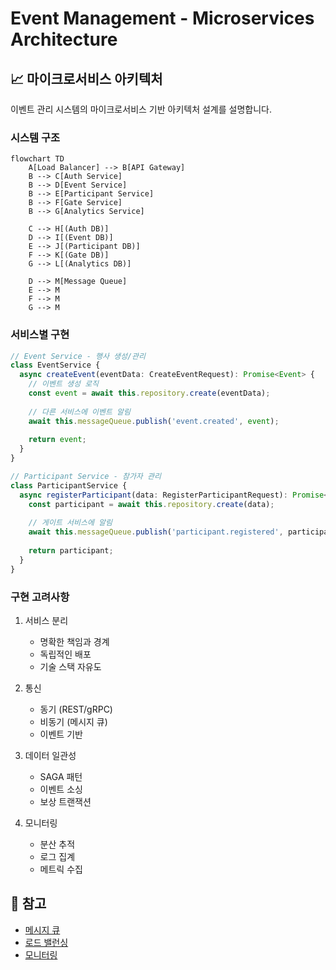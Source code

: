 # Event Management - Microservices Architecture

## 📈 마이크로서비스 아키텍처

이벤트 관리 시스템의 마이크로서비스 기반 아키텍처 설계를 설명합니다.

### 시스템 구조

```mermaid
flowchart TD
    A[Load Balancer] --> B[API Gateway]
    B --> C[Auth Service]
    B --> D[Event Service]
    B --> E[Participant Service]
    B --> F[Gate Service]
    B --> G[Analytics Service]
    
    C --> H[(Auth DB)]
    D --> I[(Event DB)]
    E --> J[(Participant DB)]
    F --> K[(Gate DB)]
    G --> L[(Analytics DB)]
    
    D --> M[Message Queue]
    E --> M
    F --> M
    G --> M
```

### 서비스별 구현

```typescript
// Event Service - 행사 생성/관리
class EventService {
  async createEvent(eventData: CreateEventRequest): Promise<Event> {
    // 이벤트 생성 로직
    const event = await this.repository.create(eventData);
    
    // 다른 서비스에 이벤트 알림
    await this.messageQueue.publish('event.created', event);
    
    return event;
  }
}

// Participant Service - 참가자 관리
class ParticipantService {
  async registerParticipant(data: RegisterParticipantRequest): Promise<Participant> {
    const participant = await this.repository.create(data);
    
    // 게이트 서비스에 알림
    await this.messageQueue.publish('participant.registered', participant);
    
    return participant;
  }
}
```

### 구현 고려사항

1. 서비스 분리
   - 명확한 책임과 경계
   - 독립적인 배포
   - 기술 스택 자유도

2. 통신
   - 동기 (REST/gRPC)
   - 비동기 (메시지 큐)
   - 이벤트 기반

3. 데이터 일관성
   - SAGA 패턴
   - 이벤트 소싱
   - 보상 트랜잭션

4. 모니터링
   - 분산 추적
   - 로그 집계
   - 메트릭 수집

## 📌 참고
- [메시지 큐](/core/architecture/message-queue.md)
- [로드 밸런싱](/core/architecture/load-balancing.md)
- [모니터링](/tracking/monitoring/metrics-collection.md)
